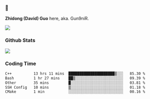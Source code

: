 ### 👋 

**Zhidong (David) Guo** here, aka. Gun9niR.

![](https://komarev.com/ghpvc/?username=Gun9niR&label=Total+Views)

### Github Stats

<img src="https://github-readme-stats.vercel.app/api?username=Gun9niR&count_private=true&show_icons=true&theme=vue-dark&hide_title=true">

### Coding Time

<!--START_SECTION:waka-->

```txt
C++          13 hrs 11 mins  █████████████████████▒░░░   85.30 %
Bash         1 hr 27 mins    ██▒░░░░░░░░░░░░░░░░░░░░░░   09.39 %
Other        35 mins         █░░░░░░░░░░░░░░░░░░░░░░░░   03.81 %
SSH Config   10 mins         ▒░░░░░░░░░░░░░░░░░░░░░░░░   01.18 %
CMake        1 min           ░░░░░░░░░░░░░░░░░░░░░░░░░   00.16 %
```

<!--END_SECTION:waka-->
